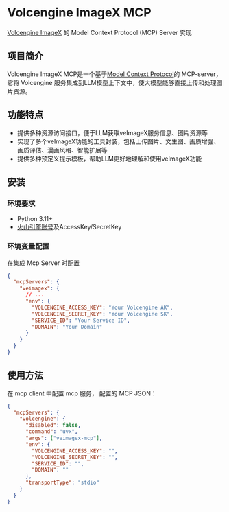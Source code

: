 # Volcengine ImageX MCP

[Volcengine ImageX](https://t.zijieimg.com/MIURnXrQfvU/) 的 Model Context Protocol (MCP) Server 实现

## 项目简介

Volcengine ImageX MCP是一个基于[Model Context Protocol](https://github.com/modelcontextprotocol/python-sdk)的 MCP-server，
它将 Volcengine 服务集成到LLM模型上下文中，使大模型能够直接上传和处理图片资源。

## 功能特点

- 提供多种资源访问接口，便于LLM获取veImageX服务信息、图片资源等
- 实现了多个veImageX功能的工具封装，包括上传图片、文生图、画质增强、画质评估、漫画风格、智能扩展等
- 提供多种预定义提示模板，帮助LLM更好地理解和使用veImageX功能

## 安装

### 环境要求

- Python 3.11+
- [火山引擎账号](https://console.volcengine.cn/imagex?utm_source=tdgfha&utm_medium=oesbpg&utm_term=mcp-pr-01&utm_campaign=&utm_content=ImageX)及AccessKey/SecretKey

### 环境变量配置

在集成 Mcp Server 时配置
```json
{
  "mcpServers": {
    "veimagex": {
      // ...
      "env": {
        "VOLCENGINE_ACCESS_KEY": "Your Volcengine AK",
        "VOLCENGINE_SECRET_KEY": "Your Volcengine SK",
        "SERVICE_ID": "Your Service ID",
        "DOMAIN": "Your Domain"
      }
    }
  }
}

```

## 使用方法

在 mcp client 中配置 mcp 服务， 配置的 MCP JSON：


```json
{
  "mcpServers": {
    "volcengine": {
      "disabled": false,
      "command": "uvx",
      "args": ["veimagex-mcp"],
      "env": {
        "VOLCENGINE_ACCESS_KEY": "",
        "VOLCENGINE_SECRET_KEY": "",
        "SERVICE_ID": "",
        "DOMAIN": ""
      },
      "transportType": "stdio"
    }
  }
}
```
